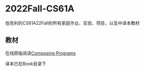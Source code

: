 # 2022Fall-CS61A
伯克利的CS61A22Fall的所有家庭作业、实验、项目，以及中译本教材



## 教材

在线原版阅读[Composing Programs](https://www.composingprograms.com/)

译本已在Book目录下
